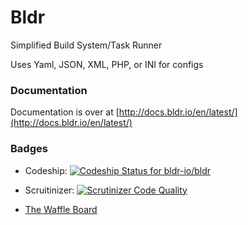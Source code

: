 Bldr
=======

Simplified Build System/Task Runner

Uses Yaml, JSON, XML, PHP, or INI for configs


### Documentation

Documentation is over at [http://docs.bldr.io/en/latest/](http://docs.bldr.io/en/latest/)


### Badges
* Codeship: [ ![Codeship Status for bldr-io/bldr](https://www.codeship.io/projects/30881770-9cb0-0131-2557-1a4ad598520c/status?branch=master)](https://www.codeship.io/projects/17812) 

* Scruitinizer: [![Scrutinizer Code Quality](https://scrutinizer-ci.com/g/bldr-io/bldr/badges/quality-score.png?s=fc2f6d8f68605e041a0cbf9965fe42bb42484ca4)](https://scrutinizer-ci.com/g/bldr-io/bldr/)

* [The Waffle Board](https://waffle.io/bldr-io/bldr)
